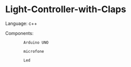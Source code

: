 # Light-Controller-with-Claps


Language: c++

Components: 
            
            Arduino UNO
            
            microfone
            
            Led
